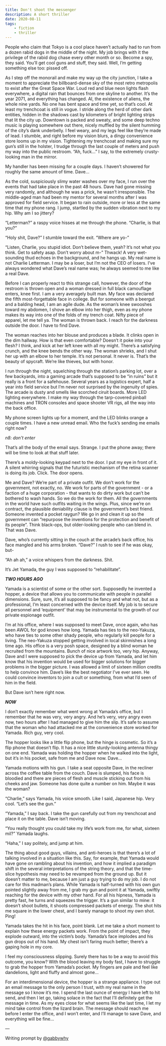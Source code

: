 ```yaml
---
title: Don't shoot the messenger
description: A short thriller
date: 2020-08-11
tags:
    - fiction
    - thriller
---
```

People who claim that Tokyo is a cool place haven’t actually had to run from a dozen rabid dogs in the middle of the night. My job brings with it the privilege of the rabid dog chase every other month or so. Become a spy, they said. You’ll get cool guns and stuff, they said. Well, I’m getting something else too: pissed off.

As I step off the monorail and make my way up the city junction, I take a moment to appreciate the billboard-dense sky of the most retro metropolis to exist after the Great Space War. Loud red and blue neon lights flash everywhere, a digital rain that bounces from one skyline to another. It’s the year 2071, and everything has changed. AI, the existence of aliens, the whole nine yards. No one has bent space and time yet, so that’s cool. At least my trenchcoat is still in vogue. I stride along the herd of other dark entities, hidden in the shadows cast by kilometers of bright lighting strips that lit the city up. Downtown is packed and sweaty, and some deep techno music is playing somewhere out there, nicely muffled by the silent humming of the city’s dank underbelly. I feel weary, and my legs feel like they’re made of lead. I stumble, and right before my vision blurs, a dingy convenience store looms up in my vision. Tightening my trenchcoat and making sure my gun’s still in the holster, I trudge through the last couple of meters and push my way into the public restroom. “Ah, fuck…” I say, to the extremely crusty-looking man in the mirror.

My handler has been missing for a couple days. I haven’t showered for roughly the same amount of time. Dave…

As the cold, suspiciously slimy water washes over my face, I run over the events that had take place in the past 48 hours. Dave had gone missing very randomly, and although he was a prick, he wasn’t irresponsible. The middle-aged man had been my mentor for several months after I was approved for field service. It began to rain outside, more or less at the same time that my phone rang. I jump, startled by the sudden vibration next to my hip. Why am I so jittery?

“Letterman?” a raspy voice hisses at me through the phone. “Charlie, is that you?”

“Holy shit, Dave?” I stumble toward the exit. “Where are yo-”

“Listen, Charlie, you stupid idiot. Don’t believe them, yeah? It’s not what you think. Get to safety asap. Don’t worry about m-” Thwack! A very wet-sounding thud echoes in the background, and he hangs up. My real name is not Charlie Letterman. I may be a loser, but I’m not the CEO of losers. I’ve always wondered what Dave’s real name was; he always seemed to me like a real Dave.

Before I can properly react to this strange call, however, the door of the restroom is thrown open and a woman dressed in full black camouflage enters, knee first. I am a very averagely built man. My face was declared the fifth most-forgettable face in college. But for someone with a beergut and a balding head, I am an agile dude. As the woman’s knee swooshes toward my abdomen, I shove an elbow into her thigh, even as my phone makes its way into one of the folds of my trench coat. Nifty piece of apparel, let me tell ya. The woman is thrown back. I reach for the darkness outside the door. I have to find Dave.

The woman reaches into her blouse and produces a blade. It clinks open in the dim hallway. How is that even comfortable? Doesn’t it poke into your flesh? I think, and kick at her left knee with all my might. There’s a satisfying crunch, and the knee bends the other way. The woman shrieks, and I shut her up with an elbow to her temple. It’s not personal. It never is. That’s the beauty of spycraft. We’re like thieves, but with honor.

I run through the night, squelching through the station’s parking lot, over a few backyards, into a gaming arcade that’s supposed to be “in ruins” but it really is a front for a safehouse. Several years as a logistics expert, half a year into field service but I’m never not surprised by the ingenuity of spies. The arcade is dusty and smells like scorched ciruit boards. More LED lighting everywhere. I make my way through the tarp-covered pinball machines and TRON consoles and space shooter VR rigs, all the way into the back office.

My phone screen lights up for a moment, and the LED blinks orange a couple times. I have a new unread email. Who the fuck’s sending me emails right now?

_n8: don’t enter_

That’s all the body of the email says. Strange. I put the phone away; there will be time to look at that stuff later.

There’s a moldy-looking keypad next to the door. I put my eye in front of it. A silent whirring signals that the futuristic mechanism of the retina scanner is doing its job. Click. The door opens.

Me and Dave? We’re part of a private outfit. We don’t work for the government, not exactly, no. We work for parts of the government - or a faction of a huge corporation - that wants to do dirty work but can’t be bothered to wash hands. So we do the work for them. All the governments in the world have such outfits waiting in the wings. Plus, since we’re on contract, the plausible deniability clause is the government’s best friend. Someone invented a pocket raygun? We go in and clean it up so the government can “repurpose the inventions for the protection and benefit of its people”. Think black-ops, but older-looking people who can blend in. That was Dave.

Dave, who’s currently sitting in the couch at the arcade’s back office, his face mangled and his arms broken. “Dave?” I rush to see if he was okay, but-

“Ah ah ah,” a voice whispers from the darkness. Shit.

It’s Jet Yamada, the guy I was supposed to “rehabilitate”.

**_TWO HOURS AGO_**

Yamada is a scientist of some or the other sort. Supposedly he invented a hopper, a device that allows you to communicate with people in parallel dimensions. Sure, sure, it’s all supposed to be fancy and what not, but as a professional, I’m least concerned with the device itself. My job is to secure all personnel and ‘equipment’ that may be instrumental to the growth of our private espionage outfit.

I’m at his office, where I was supposed to meet Dave, once again, who has been AWOL for god knows how long. Yamada has ties to the neo-Yakuza, who have ties to some other shady people, who regularly kill people for a living. The neo-Yakuza stopped getting involved in local skirmishes a long time ago. His office is a very posh space, designed by a blind woman he recruited from the mountains. Bunch of nice artwork too, very hip. Anyway, Dave and I were supposed to pick the device up from Yamada, and let him know that his invention would be used for bigger solutions for bigger problems in the bigger picture. I was allowed a limit of sixteen million credits to help convince him. Dave’s like the best negotiator I’ve ever seen. He could convince inventors to join a cult or something, from what I’d seen of him in the field.

But Dave isn’t here right now.

**_NOW_**

I don’t exactly remember what went wrong at Yamada’s office, but I remember that he was very, very angry. And he’s very, very angry even now, two hours after I had managed to give him the slip. It’s safe to assume that the woman who had attacked me at the convenience store worked for Yamada. Rich guy, very cool.

The hopper looks like a little flip phone, but the hinge is cosmetic. So it’s a flip phone that doesn’t flip. It has a nice little sturdy-looking antenna thingy on one end. Yamada was holding the hopper when he walked into the light, but it’s in his pocket, safe from me and Dave now. Dave…

Yamada motions with his gun. I take a seat opposite Dave, in the recliner across the coffee table from the couch. Dave is slumped, his face is bloodied and there are pieces of flesh and muscle sticking out from his cheeks and jaw. Someone has done quite a number on him. Maybe it was the woman?

“Charlie,” says Yamada, his voice smooth. Like I said, Japanese hip. Very cool. “Let’s see the gun.”

“Yamada,” I say back. I take the gun carefully out from my trenchcoat and place it on the table. Dave isn’t moving.

“You really thought you could take my life’s work from me, for what, sixteen mil?” Yamada laughs.

“Haha,” I say politely, and jump at him.

The thing about good guys, villains, and anti-heroes is that there’s a lot of talking involved in a situation like this. Say, for example, that Yamada would have gone on rambling about his invention, and how it implied a paradigm shift in the several interpretations of the string theory, and that the time-slice hypothesis may need to be revamped from the ground up. But it doesn’t matter to me, because I am just a guy trying to do my job. I do not care for this madman’s plans. While Yamada is half-turned with his own gun pointed slightly away from me, I grab my gun and point it at Yamada, swiftly reaching for the device with my other hand. For all his hipness, Yamada is pretty fast, he turns and squeezes the trigger. It’s a gun similar to mine: it doesn’t shoot bullets, it shoots compressed packets of energy. The shot hits me square in the lower chest, and I barely manage to shoot my own shot. Ping!

Yamada takes the hit in his face, point blank. Let me take a short moment to explain how these energy packets work. From the point of impact, they explode outward, into the victim’s body. Yamada’s face implodes and his gun drops out of his hand. My chest isn’t faring much better; there’s a gaping hole in my core.

I feel my consciousness slipping. Surely there has to be a way to avoid this outcome, you know? With the blood leaving my body fast, I have to struggle to grab the hopper from Yamada’s pocket. My fingers are pale and feel like dandelions, light and fluffy and almost gone…

For an interdimensional device, the hopper is a strange appliance. I type out an email message to the only person I trust, with my real name in the message so I know it’s me. I spend the last ounce of energy I have left to hit send, and then I let go, taking solace in the fact that I’ll definitely get the message in time. As my eyes close for what seems like the last time, I let my mind take control from the lizard brain. The message should reach me before I enter the office, and I won’t enter, and I’ll manage to save Dave, and everything will be fine…

—

Writing prompt by [@gabbywhy](https://twitter.com/gabbywhy)

